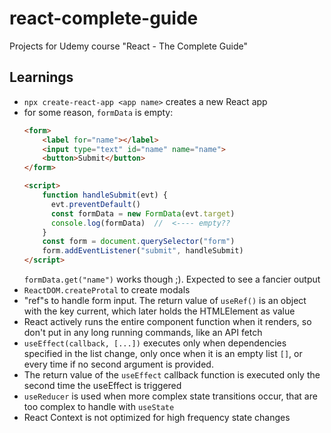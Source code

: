 # react-complete-guide
Projects for Udemy course "React - The Complete Guide"

## Learnings

* `npx create-react-app <app name>` creates a new React app
* for some reason, `formData` is empty:
  ```html
  <form>
      <label for="name"></label>
      <input type="text" id="name" name="name">
      <button>Submit</button>
  </form>
  
  <script>
      function handleSubmit(evt) {
        evt.preventDefault()
        const formData = new FormData(evt.target)
        console.log(formData)  //  <---- empty??
      }
      const form = document.querySelector("form")
      form.addEventListener("submit", handleSubmit)
  </script>
  ```
  `formData.get("name")` works though ;). Expected to see a fancier output
* `ReactDOM.createProtal` to create modals
* "ref"s to handle form input.
  The return value of `useRef()` is an object with the key current, which later holds the HTMLElement as value
* React actively runs the entire component function when it renders, so don't put in any long running commands, like an API fetch
* `useEffect(callback, [...])` executes only when dependencies specified in the list change,
  only once when it is an empty list `[]`,
  or every time if no second argument is provided.
* The return value of the `useEffect` callback function is executed only the second time the useEffect is triggered
* `useReducer` is used when more complex state transitions occur, that are too complex to handle with `useState`
* React Context is not optimized for high frequency state changes
